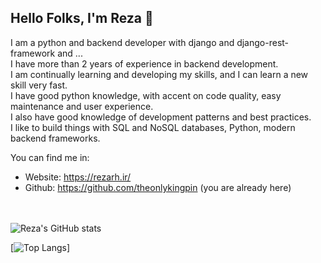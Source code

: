 
## Hello Folks, I'm Reza 👋


I am a python and backend developer with django and django-rest-framework and ...\
I have more than 2 years of experience in backend development.\
I am continually learning and developing my skills, and I can learn a new skill very fast.\
I have good python knowledge, with accent on code quality, easy maintenance and user experience.\
I also have good knowledge of development patterns and best practices.\
I like to build things with SQL and NoSQL databases, Python, modern backend frameworks.

You can find me in:

- Website: https://rezarh.ir/
- Github: https://github.com/theonlykingpin (you are already here)

\
\
![Reza's GitHub stats](https://github-readme-stats.vercel.app/api?username=theonlykingpin&show_icons=true)

[![Top Langs](https://github-readme-stats.vercel.app/api/top-langs/?username=theonlykingpin)]
